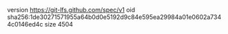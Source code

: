 version https://git-lfs.github.com/spec/v1
oid sha256:1de30271571955a64b0d0e5192d9c84e595ea29984a01e0602a7344c0146ed4c
size 4504
